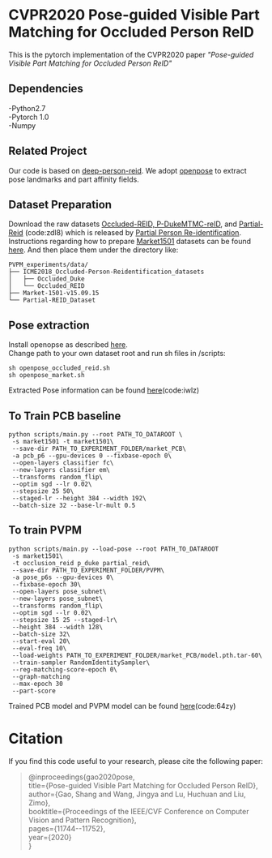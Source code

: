 # CVPR2020 Pose-guided Visible Part Matching for Occluded Person ReID
This is the pytorch implementation of the CVPR2020 paper *"Pose-guided Visible Part Matching for Occluded Person ReID"*

## Dependencies
-Python2.7\
-Pytorch 1.0\
-Numpy

## Related Project
Our code is based on [deep-person-reid](https://github.com/KaiyangZhou/deep-person-reid). We adopt [openpose](https://github.com/CMU-Perceptual-Computing-Lab/openpose) to extract pose landmarks and part affinity fields.

## Dataset Preparation
Download the raw datasets [Occluded-REID, P-DukeMTMC-reID](https://github.com/tinajia2012/ICME2018_Occluded-Person-Reidentification_datasets), and [Partial-Reid](https://pan.baidu.com/s/1VhPUVJOLvkhgbJiUoEnJWg) (code:zdl8) which is released by [Partial Person Re-identification](https://www.cv-foundation.org/openaccess/content_iccv_2015/html/Zheng_Partial_Person_Re-Identification_ICCV_2015_paper.html). Instructions regarding how to prepare [Market1501](https://www.cv-foundation.org/openaccess/content_iccv_2015/papers/Zheng_Scalable_Person_Re-Identification_ICCV_2015_paper.pdf) datasets can be found [here](https://kaiyangzhou.github.io/deep-person-reid/datasets.html). And then place them under the directory like:

```
PVPM_experiments/data/
├── ICME2018_Occluded-Person-Reidentification_datasets
│   ├── Occluded_Duke
│   └── Occluded_REID
├── Market-1501-v15.09.15
└── Partial-REID_Dataset
```

## Pose extraction
Install openopse as described [here](https://github.com/CMU-Perceptual-Computing-Lab/openpose).\
Change path to your own dataset root and run sh files in /scripts:
```
sh openpose_occluded_reid.sh
sh openpose_market.sh
``` 
Extracted Pose information can be found [here](https://pan.baidu.com/s/1Majze1iFo7FytREijmQO5A)(code:iwlz)

## To Train PCB baseline

``` 
python scripts/main.py --root PATH_TO_DATAROOT \
 -s market1501 -t market1501\
 --save-dir PATH_TO_EXPERIMENT_FOLDER/market_PCB\
 -a pcb_p6 --gpu-devices 0 --fixbase-epoch 0\
 --open-layers classifier fc\
 --new-layers classifier em\
 --transforms random_flip\
 --optim sgd --lr 0.02\
 --stepsize 25 50\
 --staged-lr --height 384 --width 192\
 --batch-size 32 --base-lr-mult 0.5
```
## To train PVPM
```
python scripts/main.py --load-pose --root PATH_TO_DATAROOT
 -s market1501\
 -t occlusion_reid p_duke partial_reid\
 --save-dir PATH_TO_EXPERIMENT_FOLDER/PVPM\
 -a pose_p6s --gpu-devices 0\
 --fixbase-epoch 30\
 --open-layers pose_subnet\
 --new-layers pose_subnet\
 --transforms random_flip\
 --optim sgd --lr 0.02\
 --stepsize 15 25 --staged-lr\
 --height 384 --width 128\
 --batch-size 32\
 --start-eval 20\
 --eval-freq 10\
 --load-weights PATH_TO_EXPERIMENT_FOLDER/market_PCB/model.pth.tar-60\
 --train-sampler RandomIdentitySampler\
 --reg-matching-score-epoch 0\
 --graph-matching
 --max-epoch 30
 --part-score
```
Trained PCB model and PVPM model can be found [here](https://pan.baidu.com/s/16lr8m-wv-XOXACqIthC8lw)(code:64zy)

# Citation
If you find this code useful to your research, please cite the following paper:
>@inproceedings{gao2020pose,  
  title={Pose-guided Visible Part Matching for Occluded Person ReID},  
  author={Gao, Shang and Wang, Jingya and Lu, Huchuan and Liu, Zimo},  
  booktitle={Proceedings of the IEEE/CVF Conference on Computer Vision and Pattern Recognition},  
  pages={11744--11752},  
  year={2020}  
}





